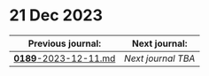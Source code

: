 # 21 Dec 2023

| Previous journal: | Next journal: |
|-|-|
| [**0189**-2023-12-11.md](./0189-2023-12-11.md) | *Next journal TBA* |

